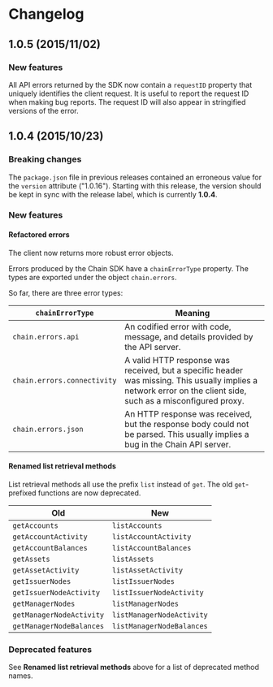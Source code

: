 # Changelog

## 1.0.5 (2015/11/02)

### New features

All API errors returned by the SDK now contain a `requestID` property that uniquely identifies the client request. It is useful to report the request ID when making bug reports. The request ID will also appear in stringified versions of the error.

## 1.0.4 (2015/10/23)

### Breaking changes

The `package.json` file in previous releases contained an erroneous value for the `version` attribute ("1.0.16"). Starting with this release, the version should be kept in sync with the release label, which is currently **1.0.4**.

### New features

#### Refactored errors

The client now returns more robust error objects.

Errors produced by the Chain SDK have a `chainErrorType` property. The types are exported under the object `chain.errors`.

So far, there are three error types:

`chainErrorType` | Meaning
--- | ---
`chain.errors.api` | An codified error with code, message, and details provided by the API server.
`chain.errors.connectivity` | A valid HTTP response was received, but a specific header was missing. This usually implies a network error on the client side, such as a misconfigured proxy.
`chain.errors.json` | An HTTP response was received, but the response body could not be parsed. This usually implies a bug in the Chain API server.

#### Renamed list retrieval methods

List retrieval methods all use the prefix `list` instead of `get`. The old `get`-prefixed functions are now deprecated.

Old | New
--- | ---
`getAccounts` | `listAccounts`
`getAccountActivity` | `listAccountActivity`
`getAccountBalances` | `listAccountBalances`
`getAssets` | `listAssets`
`getAssetActivity` | `listAssetActivity`
`getIssuerNodes` | `listIssuerNodes`
`getIssuerNodeActivity` | `listIssuerNodeActivity`
`getManagerNodes` | `listManagerNodes`
`getManagerNodeActivity` | `listManagerNodeActivity`
`getManagerNodeBalances` | `listManagerNodeBalances`

### Deprecated features

See **Renamed list retrieval methods** above for a list of deprecated method names.
